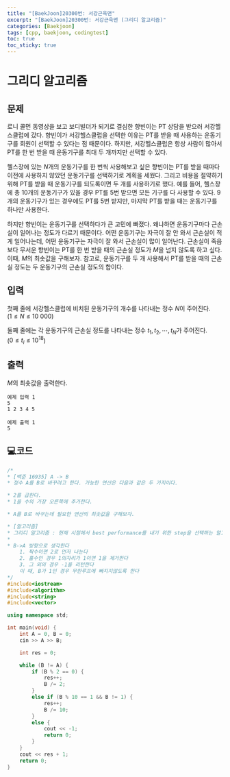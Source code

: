 ```yaml
---
title: "[BaekJoon]20300번: 서강근육맨"
excerpt: "[BaekJoon]20300번: 서강근육맨 (그리디 알고리즘)"
categories: [Baekjoon]
tags: [cpp, baekjoon, codingtest]
toc: true
toc_sticky: true
---
```


# 그리디 알고리즘 

## 문제

로니 콜먼 동영상을 보고 보디빌더가 되기로 결심한 향빈이는 PT 상담을 받으러 서강헬스클럽에 갔다. 향빈이가 서강헬스클럽을 선택한 이유는 PT를 받을 때 사용하는 운동기구를 회원이 선택할 수 있다는 점 때문이다. 하지만, 서강헬스클럽은 항상 사람이 많아서 PT를 한 번 받을 때 운동기구를 최대 두 개까지만 선택할 수 있다.

헬스장에 있는 
$N$개의 운동기구를 한 번씩 사용해보고 싶은 향빈이는 PT를 받을 때마다 이전에 사용하지 않았던 운동기구를 선택하기로 계획을 세웠다. 그리고 비용을 절약하기 위해 PT를 받을 때 운동기구를 되도록이면 두 개를 사용하기로 했다. 예를 들어, 헬스장에 총 
$10$개의 운동기구가 있을 경우 PT를 
$5$번 받으면 모든 기구를 다 사용할 수 있다. 
$9$개의 운동기구가 있는 경우에도 PT를 
$5$번 받지만, 마지막 PT를 받을 때는 운동기구를 하나만 사용한다.

하지만 향빈이는 운동기구를 선택하다가 큰 고민에 빠졌다. 왜냐하면 운동기구마다 근손실이 일어나는 정도가 다르기 때문이다. 어떤 운동기구는 자극이 잘 안 와서 근손실이 적게 일어나는데, 어떤 운동기구는 자극이 잘 와서 근손실이 많이 일어난다. 근손실이 죽음보다 무서운 향빈이는 PT를 한 번 받을 때의 근손실 정도가 
$M$을 넘지 않도록 하고 싶다. 이때, 
$M$의 최솟값을 구해보자. 참고로, 운동기구를 두 개 사용해서 PT를 받을 때의 근손실 정도는 두 운동기구의 근손실 정도의 합이다.

## 입력

첫째 줄에 서강헬스클럽에 비치된 운동기구의 개수를 나타내는 정수 
$N$이 주어진다.  
($1 \leq N \leq 10\ 000$)

둘째 줄에는 각 운동기구의 근손실 정도를 나타내는 정수 
$t_1, t_2, \cdots, t_N$가 주어진다.  
($0 \leq t_i \leq 10^{18}$)

## 출력

$M$의 최솟값을 출력한다.

```
예제 입력 1 
5
1 2 3 4 5

예제 출력 1 
5
```


## 💻코드

```cpp
/*
* [백준 16935] A -> B
* 정수 A를 B로 바꾸려고 한다. 가능한 연산은 다음과 같은 두 가지이다.

* 2를 곱한다.
* 1을 수의 가장 오른쪽에 추가한다.

* A를 B로 바꾸는데 필요한 연산의 최솟값을 구해보자.

* [알고리즘]
* 그리디 알고리즘 : 현재 시점에서 best performance를 내기 위한 step을 선택하는 알고리즘으로, 각 단계에서 최선의 선택을 통해 전체적으로 best performance를 수행하는 것이 목적이다.
*
* B->A 방향으로 생각한다
	1. 짝수이면 2로 먼저 나눈다
	2. 홀수인 경우 1의자리가 1이면 1을 제거한다
	3. 그 외의 경우 -1을 리턴한다
	이 때, B가 1인 경우 무한루프에 빠지지않도록 한다
*/
#include<iostream>
#include<algorithm>	
#include<string>
#include<vector>	

using namespace std;

int main(void) {
	int A = 0, B = 0;
	cin >> A >> B;

	int res = 0;

	while (B != A) {
		if (B % 2 == 0) {
			res++;
			B /= 2;
		}
		else if (B % 10 == 1 && B != 1) {
			res++;
			B /= 10;
		}
		else {
			cout << -1;
			return 0;
		}
	}
	cout << res + 1;
	return 0;
}
```
